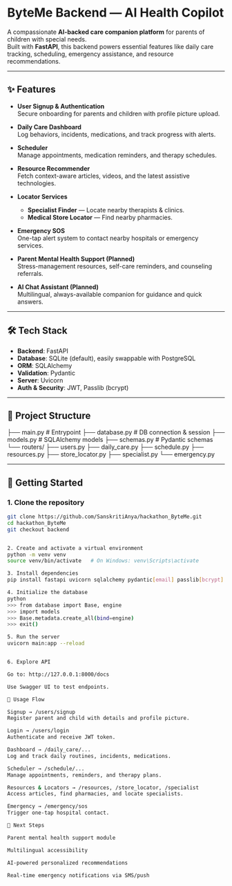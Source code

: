 # ByteMe Backend — AI Health Copilot

A compassionate **AI-backed care companion platform** for parents of children with special needs.  
Built with **FastAPI**, this backend powers essential features like daily care tracking, scheduling, emergency assistance, and resource recommendations.

---

## ✨ Features

- **User Signup & Authentication**  
  Secure onboarding for parents and children with profile picture upload.  

- **Daily Care Dashboard**  
  Log behaviors, incidents, medications, and track progress with alerts.  

- **Scheduler**  
  Manage appointments, medication reminders, and therapy schedules.  

- **Resource Recommender**  
  Fetch context-aware articles, videos, and the latest assistive technologies.  

- **Locator Services**  
  - **Specialist Finder** — Locate nearby therapists & clinics.  
  - **Medical Store Locator** — Find nearby pharmacies.  

- **Emergency SOS**  
  One-tap alert system to contact nearby hospitals or emergency services.  

- **Parent Mental Health Support (Planned)**  
  Stress-management resources, self-care reminders, and counseling referrals.  

- **AI Chat Assistant (Planned)**  
  Multilingual, always-available companion for guidance and quick answers.  

---

## 🛠 Tech Stack

- **Backend**: FastAPI  
- **Database**: SQLite (default), easily swappable with PostgreSQL  
- **ORM**: SQLAlchemy  
- **Validation**: Pydantic  
- **Server**: Uvicorn  
- **Auth & Security**: JWT, Passlib (bcrypt)  

---

## 📂 Project Structure

├── main.py # Entrypoint
├── database.py # DB connection & session
├── models.py # SQLAlchemy models
├── schemas.py # Pydantic schemas
└── routers/
├── users.py
├── daily_care.py
├── schedule.py
├── resources.py
├── store_locator.py
├── specialist.py
└── emergency.py


---

## 🚀 Getting Started

### 1. Clone the repository
```bash
git clone https://github.com/SanskritiAnya/hackathon_ByteMe.git
cd hackathon_ByteMe
git checkout backend


2. Create and activate a virtual environment
python -m venv venv
source venv/bin/activate   # On Windows: venv\Scripts\activate

3. Install dependencies
pip install fastapi uvicorn sqlalchemy pydantic[email] passlib[bcrypt] PyJWT python-multipart

4. Initialize the database
python
>>> from database import Base, engine
>>> import models
>>> Base.metadata.create_all(bind=engine)
>>> exit()

5. Run the server
uvicorn main:app --reload


6. Explore API

Go to: http://127.0.0.1:8000/docs

Use Swagger UI to test endpoints.

📌 Usage Flow

Signup → /users/signup
Register parent and child with details and profile picture.

Login → /users/login
Authenticate and receive JWT token.

Dashboard → /daily_care/...
Log and track daily routines, incidents, medications.

Scheduler → /schedule/...
Manage appointments, reminders, and therapy plans.

Resources & Locators → /resources, /store_locator, /specialist
Access articles, find pharmacies, and locate specialists.

Emergency → /emergency/sos
Trigger one-tap hospital contact.

🌱 Next Steps

Parent mental health support module

Multilingual accessibility

AI-powered personalized recommendations

Real-time emergency notifications via SMS/push






